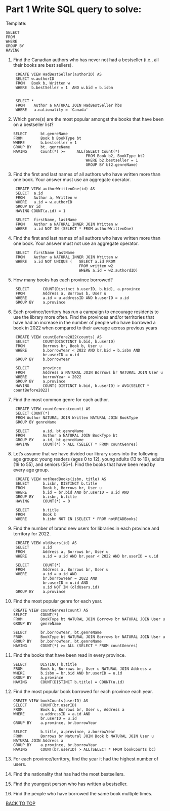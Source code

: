 # Part 1 Write SQL query to solve:

Template:
    
    SELECT
    FROM
    WHERE
    GROUP BY
    HAVING 

1. Find the Canadian authors who has never not had a bestseller (i.e., all their books are
best sellers).

    
        CREATE VIEW HadBestSeller(authorID) AS
        SELECT w.authorID
        FROM   Book b, Written w
        WHERE  b.bestSeller = 1  AND w.bid = b.isbn

        
        SELECT *
        FROM    Author a NATURAL JOIN HadBestSeller hbs
        WHERE   a.nationality = 'Canada'


2.  Which genre(s) are the most popular amongst the books that have been on a bestseller
list?
    
        SELECT      bt.genreName
        FROM        Book b BookType bt 
        WHERE       b.bestseller = 1
        GROUP BY    bt. genreName
        HAVING      Count(*) >=     ALL(SELECT Count(*)    
                                        FROM Book b2, BookType bt2
                                        WHERE b2.bestseller = 1
                                        GROUP BY bt2.genreName)



3. Find the first and last names of all authors who have written more than one book. Your
answer must use an aggregate operator.

        CREATE VIEW authorWrittenOne(id) AS
        SELECT  a.id
        FROM    Author a, Written w
        WHERE   a.id = w.authorID
        GROUP BY id
        HAVING COUNT(a.id) = 1
        
        SELECT  firstName, lastName
        FROM    Author a NATURAL INNER JOIN Written w
        WHERE   a.id NOT IN (SELECT * FROM authorWrittenOne)

4. Find the first and last names of all authors who have written more than one book. Your
answer must not use an aggregate operator.

        SELECT  firstName lastName
        FROM    Author a NATURAL INNER JOIN Written w
        WHERE   a.id NOT UNIQUE (   SELECT a.id FROM
                                    FROM written w2
                                    WHERE a.id = w2.authordID)


5. How many books has each province borrowed? 

        SELECT      COUNT(Distinct b.userID, b.bid), a.province
        FROM        Address a, Borrows b, User u
        WHERE       a.id = u.addressID AND b.userID = u.id 
        GROUP BY    a.province

6. Each province/territory has run a campaign to encourage residents to use the library
more often. Find the provinces and/or territories that have had an increase in the
number of people who have borrowed a book in 2022 when compared to their average
across previous years

        CREATE VIEW countBefore2022(counts) AS
        SELECT      COUNT(DISCTINCT b.bid, b.userID)
        FROM        Borrows br, Book b, User u
        WHERE       b.borrowYear < 2022 AND br.bid = b.isbn AND
                    br.userID = u.id
        GROUP BY    b.borrowYear

        SELECT      province
        FROM        Address a NATURAL JOIN Borrows br NATURAL JOIN User u
        WHERE       borrowYear = 2022
        GROUP BY    a.province
        HAVING      COUNT( DISTINCT b.bid, b.userID) > AVG(SELECT * countBefore2022)


7. Find the most common genre for each author.

        CREATE VIEW countGenres(count) AS
        SELECT COUNT(*)
        FROM Author NATURAL JOIN Written NATURAL JOIN BookType
        GROUP BY genreName

        SELECT      a.id, bt.genreName
        FROM        Author a NATURAL JOIN BookType bt
        GROUP BY    a.id, bt.genreName
        HAVING      COUNT(*) > ALL (SELECT * FROM countGenres)




8. Let’s assume that we have divided our library users into the following age groups: young
readers (ages 0 to 12), young adults (13 to 19), adults (19 to 55), and seniors (55+).
Find the books that have been read by every age group.

        CREATE VIEW notReadBooks(isbn, title) AS
        SELECT      b.isbn, DISTINCT b.title
        FROM        Book b, Borrows br, User u  
        WHERE       b.id = br.bid AND br.userID = u.id AND
        GROUP BY    b.isbn, b.title
        HAVING      COUNT(*) = 0

        SELECT      b.title
        FROM        Book b
        WHERE       b.isbn NOT IN (SELECT * FROM notREADBooks)

9. Find the number of brand new users for libraries in each province and territory for 2022.

        CREATE VIEW oldUsers(id) AS
        SELECT      u.id
        FROM        Address a, Borrows br, User u
        WHERE       a.id = u.id AND br.year < 2022 AND br.userID = u.id

        SELECT      COUNT(*)
        FROM        Address a, Borrows br, User u
        WHERE       a.id = u.id AND 
                    br.borrowYear = 2022 AND 
                    br.userID = u.id AND 
                    u.id NOT IN (oldUsers.id)
        GROUP BY    a.province


10. Find the most popular genre for each year.

        CREATE VIEW countGenres(count) AS
        SELECT      COUNT(*)
        FROM        BookType bt NATURAL JOIN Borrows br NATURAL JOIN User u
        GROUP BY    genreName

        SELECT      br.borrowYear, bt.genreName
        FROM        BookType bt NATURAL JOIN Borrows br NATURAL JOIN User u
        GROUP BY    br.borrowYear, bt.genreName
        HAVING      COUNT(*) >= ALL (SELECT * FROM countGenres)


11. Find the books that have been read in every province.

        SELECT      DISTINCT b.title
        FROM        Book b, Borrows br, User u NATURAL JOIN Address a
        WHERE       b.isbn = br.bid AND br.userID = u.id
        GROUP BY    a.province
        HAVING      COUNT(DISTINCT b.title) = COUNT(u.id)
    

12. Find the most popular book borrowed for each province each year.

        CREATE VIEW bookCounts(userID) AS
        SELECT      COUNT(br.userID)
        FROM        Book b, Borrows br, User u, Address a
        WHERE       u.addressID = a.id AND 
                    br.userID = u.id 
        GROUP BY    a.province, br.borrowYear

        SELECT      b.title, a.province, a.borrowYear
        FROM        Borrows br Natural JOIN Book b NATURAL JOIN User u NATURAL JOIN Address a
        GROUP BY    a.province, br.borrowYear
        HAVING      COUNT(br.userID) > ALL(SELECT * FROM bookCounts bc)


13. For each province/territory, find the year it had the highest number of users.

14. Find the nationality that has had the most bestsellers.

15. Find the youngest person who has written a bestseller.

16. Find the people who have borrowed the same book multiple times.

[BACK TO TOP](#part-1-write-sql-query-to-solve)